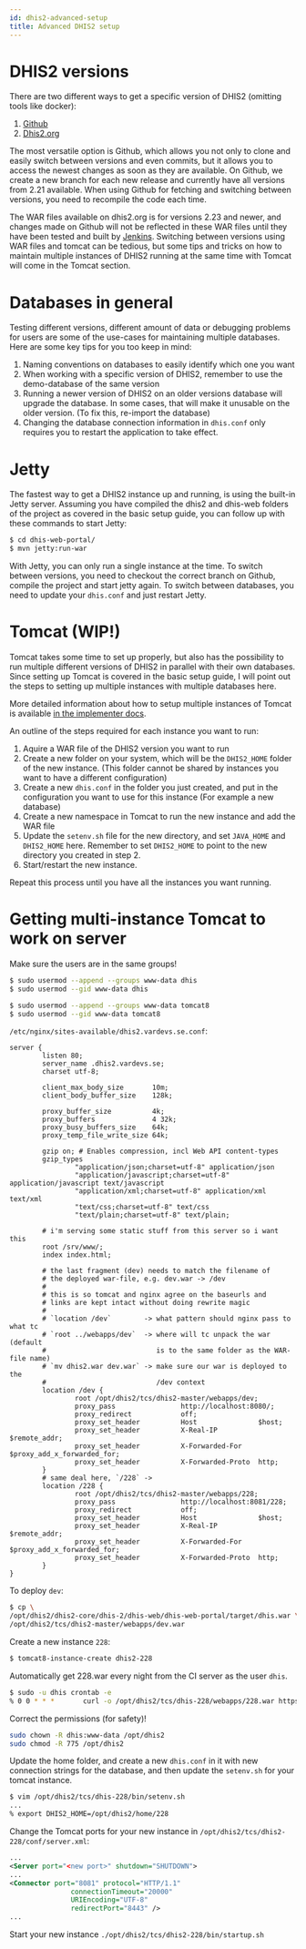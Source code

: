 ```yaml
---
id: dhis2-advanced-setup
title: Advanced DHIS2 setup
---
```


# DHIS2 versions

There are two different ways to get a specific version of DHIS2 (omitting tools like docker):

1. [Github](https://github.com/dhis2/dhis2-core)
2. [Dhis2.org](https://www.dhis2.org/downloads)

The most versatile option is Github, which allows you not only to clone and easily switch between versions and even commits, but it allows you to access the newest changes as soon as they are available. On Github, we create a new branch for each new release and currently have all versions from 2.21 available. When using Github for fetching and switching between versions, you need to recompile the code each time.

The WAR files available on dhis2.org is for versions 2.23 and newer, and changes made on Github will not be reflected in these WAR files until they have been tested and built by [Jenkins](https://ci.dhis2.org/). Switching between versions using WAR files and tomcat can be tedious, but some tips and tricks on how to maintain multiple instances of DHIS2 running at the same time with Tomcat will come in the Tomcat section.

# Databases in general

Testing different versions, different amount of data or debugging problems for users are some of the use-cases for maintaining multiple databases. Here are some key tips for you too keep in mind:

1. Naming conventions on databases to easily identify which one you want
2. When working with a specific version of DHIS2, remember to use the demo-database of the same version
3. Running a newer version of DHIS2 on an older versions database will upgrade the database. In some cases, that will make it unusable on the older version. (To fix this, re-import the database)
4. Changing the database connection information in `dhis.conf` only requires you to restart the application to take effect.

# Jetty

The fastest way to get a DHIS2 instance up and running, is using the built-in Jetty server. Assuming you have compiled the dhis2 and dhis-web folders of the project as covered in the basic setup guide, you can follow up with these commands to start Jetty:

```sh
$ cd dhis-web-portal/
$ mvn jetty:run-war
```

With Jetty, you can only run a single instance at the time. To switch between versions, you need to checkout the correct branch on Github, compile the project and start jetty again. To switch between databases, you need to update your `dhis.conf` and just restart Jetty.

# Tomcat (WIP!)

Tomcat takes some time to set up properly, but also has the possibility to run multiple different versions of DHIS2 in parallel with their own databases. Since setting up Tomcat is covered in the basic setup guide, I will point out the steps to setting up multiple instances with multiple databases here.

More detailed information about how to setup multiple instances of Tomcat is available [in the implementer docs](https://docs.dhis2.org/master/en/implementer/html/install_server_setup.html#install_tomcat_dhis2_installation).

An outline of the steps required for each instance you want to run:

1. Aquire a WAR file of the DHIS2 version you want to run
2. Create a new folder on your system, which will be the `DHIS2_HOME` folder of the new instance. (This folder cannot be shared by instances you want to have a different configuration)
3. Create a new `dhis.conf` in the folder you just created, and put in the configuration you want to use for this instance (For example a new database)
4. Create a new namespace in Tomcat to run the new instance and add the WAR file
5. Update the `setenv.sh` file for the new directory, and set `JAVA_HOME` and `DHIS2_HOME` here. Remember to set `DHIS2_HOME` to point to the new directory you created in step 2.
6. Start/restart the new instance.

Repeat this process until you have all the instances you want running.

# Getting multi-instance Tomcat to work on server

Make sure the users are in the same groups!

```sh
$ sudo usermod --append --groups www-data dhis
$ sudo usermod --gid www-data dhis

$ sudo usermod --append --groups www-data tomcat8
$ sudo usermod --gid www-data tomcat8
```

`/etc/nginx/sites-available/dhis2.vardevs.se.conf`:

```nginx
server {
        listen 80;
        server_name .dhis2.vardevs.se;
        charset utf-8;

        client_max_body_size       10m;
        client_body_buffer_size    128k;

        proxy_buffer_size          4k;
        proxy_buffers              4 32k;
        proxy_busy_buffers_size    64k;
        proxy_temp_file_write_size 64k;

        gzip on; # Enables compression, incl Web API content-types
        gzip_types
                "application/json;charset=utf-8" application/json
                "application/javascript;charset=utf-8" application/javascript text/javascript
                "application/xml;charset=utf-8" application/xml text/xml
                "text/css;charset=utf-8" text/css
                "text/plain;charset=utf-8" text/plain;

        # i'm serving some static stuff from this server so i want this
        root /srv/www/;
        index index.html;

        # the last fragment (dev) needs to match the filename of
        # the deployed war-file, e.g. dev.war -> /dev
        #
        # this is so tomcat and nginx agree on the baseurls and
        # links are kept intact without doing rewrite magic
        #
        # `location /dev`        -> what pattern should nginx pass to what tc
        # `root ../webapps/dev`  -> where will tc unpack the war (default
        #                           is to the same folder as the WAR-file name)
        # `mv dhis2.war dev.war` -> make sure our war is deployed to the
        #                           /dev context
        location /dev {
                root /opt/dhis2/tcs/dhis2-master/webapps/dev;
                proxy_pass                http://localhost:8080/;
                proxy_redirect            off;
                proxy_set_header          Host               $host;
                proxy_set_header          X-Real-IP          $remote_addr;
                proxy_set_header          X-Forwarded-For    $proxy_add_x_forwarded_for;
                proxy_set_header          X-Forwarded-Proto  http;
        }
        # same deal here, `/228` ->
        location /228 {
                root /opt/dhis2/tcs/dhis2-master/webapps/228;
                proxy_pass                http://localhost:8081/228;
                proxy_redirect            off;
                proxy_set_header          Host               $host;
                proxy_set_header          X-Real-IP          $remote_addr;
                proxy_set_header          X-Forwarded-For    $proxy_add_x_forwarded_for;
                proxy_set_header          X-Forwarded-Proto  http;
        }
}
```

To deploy `dev`:

```sh
$ cp \
/opt/dhis2/dhis2-core/dhis-2/dhis-web/dhis-web-portal/target/dhis.war \
/opt/dhis2/tcs/dhis2-master/webapps/dev.war
```

Create a new instance `228`:

```sh
$ tomcat8-instance-create dhis2-228
```

Automatically get 228.war every night from the CI server as the user `dhis`.

```sh
$ sudo -u dhis crontab -e
% 0 0 * * *       curl -o /opt/dhis2/tcs/dhis-228/webapps/228.war https://ci.dhis2.org/job/dhis2-2.28/lastSuccessfulBuild/artifact/dhis-2/dhis-web/dhis-web-portal/target/dhis.war
```

Correct the permissions (for safety)!

```sh
sudo chown -R dhis:www-data /opt/dhis2
sudo chmod -R 775 /opt/dhis2
```

Update the home folder, and create a new `dhis.conf` in it with new connection strings for the database, and then
update the `setenv.sh` for your tomcat instance.

```sh
$ vim /opt/dhis2/tcs/dhis-228/bin/setenv.sh
...
% export DHIS2_HOME=/opt/dhis2/home/228
```

Change the Tomcat ports for your new instance in `/opt/dhis2/tcs/dhis2-228/conf/server.xml`:

```xml
...
<Server port="<new port>" shutdown="SHUTDOWN">
...
<Connector port="8081" protocol="HTTP/1.1"
               connectionTimeout="20000"
               URIEncoding="UTF-8"
               redirectPort="8443" />
...
```

Start your new instance `./opt/dhis2/tcs/dhis2-228/bin/startup.sh`
